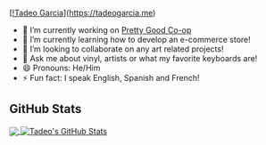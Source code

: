 [[!Tadeo Garcia](https://github.com/tadeo-garcia/tadeo-garcia/blob/main/images/banner_tex.jpg)](https://tadeogarcia.me)

<!-- - 📒 Check out my [portfolio](https://tadeogarcia.me)! -->
- 🔭 I’m currently working on [Pretty Good Co-op](https://github.com/tadeo-garcia/pretty-good-coop)
- 🌱 I’m currently learning how to develop an e-commerce store!
- 👯 I’m looking to collaborate on any art related projects!
- 💬  Ask me about vinyl, artists or what my favorite keyboards are!
- 😄 Pronouns: He/Him
- ⚡ Fun fact: I speak English, Spanish and French!

## GitHub Stats
<a href="https://github.com/tadeo-garcia/tadeo-garcia">
  <img align="center" src="https://github-readme-stats.vercel.app/api/top-langs/?username=tadeo-garcia&hide=java,html&title_color=ffffff&text_color=c9cacc&icon_color=ffffff&bg_color=1d1f21" />
</a>
<a href="https://github.com/tadeo-garcia/tadeo-garcia">
  <img align="center" src="https://github-readme-stats.vercel.app/api?username=tadeo-garcia&show_icons=true&line_height=27&count_private=true&hide_title=true&title_color=ffffff&text_color=c9cacc&icon_color=ffffff&bg_color=1d1f21" alt="Tadeo's GitHub Stats" />
</a>
